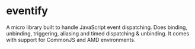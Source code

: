 # eventify

A micro library built to handle JavaScript event dispatching. Does binding, unbinding, triggering, aliasing and timed dispatching & unbinding. It comes with support for CommonJS and AMD environments.
